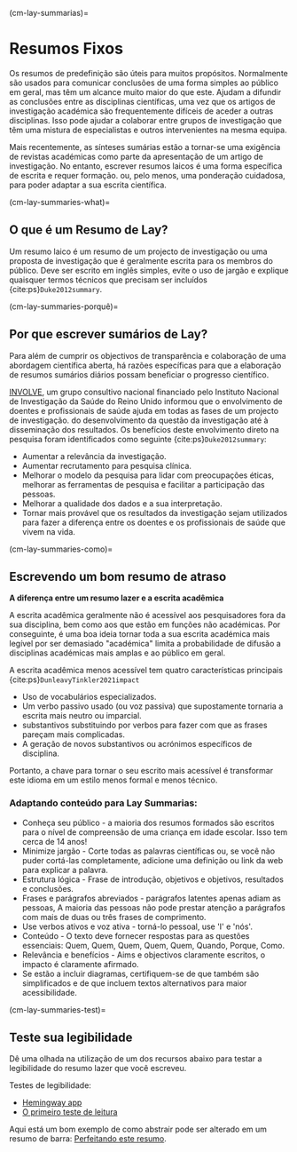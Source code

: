 (cm-lay-summarias)=
# Resumos Fixos

Os resumos de predefinição são úteis para muitos propósitos. Normalmente são usados para comunicar conclusões de uma forma simples ao público em geral, mas têm um alcance muito maior do que este. Ajudam a difundir as conclusões entre as disciplinas científicas, uma vez que os artigos de investigação académica são frequentemente difíceis de aceder a outras disciplinas. Isso pode ajudar a colaborar entre grupos de investigação que têm uma mistura de especialistas e outros intervenientes na mesma equipa.

Mais recentemente, as sínteses sumárias estão a tornar-se uma exigência de revistas académicas como parte da apresentação de um artigo de investigação. No entanto, escrever resumos laicos é uma forma específica de escrita e requer formação. ou, pelo menos, uma ponderação cuidadosa, para poder adaptar a sua escrita científica.

(cm-lay-summaries-what)=
## O que é um Resumo de Lay?

Um resumo laico é um resumo de um projecto de investigação ou uma proposta de investigação que é geralmente escrita para os membros do público. Deve ser escrito em inglês simples, evite o uso de jargão e explique quaisquer termos técnicos que precisam ser incluídos {cite:ps}`Duke2012summary`.

(cm-lay-summaries-porquê)=
## Por que escrever sumários de Lay?

Para além de cumprir os objectivos de transparência e colaboração de uma abordagem científica aberta, há razões específicas para que a elaboração de resumos sumários diários possam beneficiar o progresso científico.

[INVOLVE](https://www.invo.org.uk/about-involve/), um grupo consultivo nacional financiado pelo Instituto Nacional de Investigação da Saúde do Reino Unido informou que o envolvimento de doentes e profissionais de saúde ajuda em todas as fases de um projecto de investigação. do desenvolvimento da questão da investigação até à disseminação dos resultados. Os benefícios deste envolvimento direto na pesquisa foram identificados como seguinte {cite:ps}`Duke2012summary`:
* Aumentar a relevância da investigação.
* Aumentar recrutamento para pesquisa clínica.
* Melhorar o modelo da pesquisa para lidar com preocupações éticas, melhorar as ferramentas de pesquisa e facilitar a participação das pessoas.
* Melhorar a qualidade dos dados e a sua interpretação.
* Tornar mais provável que os resultados da investigação sejam utilizados para fazer a diferença entre os doentes e os profissionais de saúde que vivem na vida.

(cm-lay-summaries-como)=
## Escrevendo um bom resumo de atraso

**A diferença entre um resumo lazer e a escrita acadêmica**

A escrita acadêmica geralmente não é acessível aos pesquisadores fora da sua disciplina, bem como aos que estão em funções não académicas. Por conseguinte, é uma boa ideia tornar toda a sua escrita académica mais legível por ser demasiado "académica" limita a probabilidade de difusão a disciplinas académicas mais amplas e ao público em geral.

A escrita acadêmica menos acessível tem quatro características principais {cite:ps}`DunleavyTinkler2021impact`
* Uso de vocabulários especializados.
* Um verbo passivo usado (ou voz passiva) que supostamente tornaria a escrita mais neutro ou imparcial.
* substantivos substituindo por verbos para fazer com que as frases pareçam mais complicadas.
* A geração de novos substantivos ou acrónimos específicos de disciplina.

Portanto, a chave para tornar o seu escrito mais acessível é transformar este idioma em um estilo menos formal e menos técnico.

### Adaptando conteúdo para Lay Summarias:

* Conheça seu público - a maioria dos resumos formados são escritos para o nível de compreensão de uma criança em idade escolar. Isso tem cerca de 14 anos!
* Minimize jargão - Corte todas as palavras científicas ou, se você não puder cortá-las completamente, adicione uma definição ou link da web para explicar a palavra.
* Estrutura lógica - Frase de introdução, objetivos e objetivos, resultados e conclusões.
* Frases e parágrafos abreviados - parágrafos latentes apenas adiam as pessoas, A maioria das pessoas não pode prestar atenção a parágrafos com mais de duas ou três frases de comprimento.
* Use verbos ativos e voz ativa - torná-lo pessoal, use 'I' e 'nós'.
* Conteúdo - O texto deve fornecer respostas para as questões essenciais: Quem, Quem, Quem, Quem, Quem, Quando, Porque, Como.
* Relevância e benefícios - Aims e objectivos claramente escritos, o impacto é claramente afirmado.
* Se estão a incluir diagramas, certifiquem-se de que também são simplificados e de que incluem textos alternativos para maior acessibilidade.

(cm-lay-summaries-test)=
## Teste sua legibilidade

Dê uma olhada na utilização de um dos recursos abaixo para testar a legibilidade do resumo lazer que você escreveu.

Testes de legibilidade:
* [Hemingway app](http://www.hemingwayapp.com/)
* [O primeiro teste de leitura](http://thefirstword.co.uk/readabilitytest/)

Aqui está um bom exemplo de como abstrair pode ser alterado em um resumo de barra: [Perfeitando este resumo](https://bitesizebio.com/10871/perfecting-that-lay-summary/).
